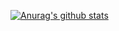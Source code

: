 [![Anurag's github stats](https://github-readme-stats.vercel.app/api?username=chenzhenguo)](https://github.com/anuraghazra/github-readme-stats)

